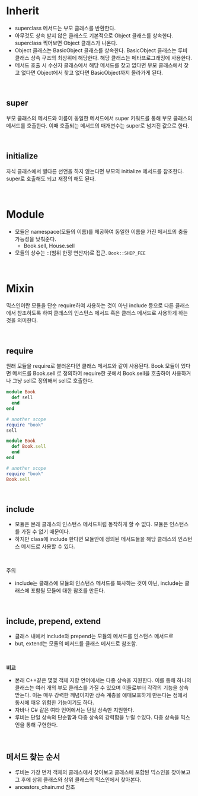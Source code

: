 # Inherit
- superclass 메서드는 부모 클래스를 반환한다. 
- 아무것도 상속 받지 않은 클래스도 기본적으로 Object 클래스를 상속한다. superclass 찍어보면 Object 클래스가 나온다.
- Object 클래스는 BasicObject 클래스를 상속한다. BasicObject 클래스는 루비 클래스 상속 구조의 최상위에 해당한다. 해당 클래스는 메타프로그래밍에 사용한다.
- 메서드 호출 시 수신자 클래스에서 해당 메서드를 찾고 없다면 부모 클래스에서 찾고 없다면 Object에서 찾고 없다면 BasicObject까지 올라가게 된다.

<br>

## super
부모 클래스의 메서드와 이름이 동일한 메서드에서 super 키워드를 통해 부모 클래스의 메서드를 호출한다. 이때  호출되는 메서드의 매개변수는 super로 넘겨진 값으로 한다.

<br>

## initialize
자식 클래스에서 별다른 선언을 하지 않는다면 부모의 initialize 메서드를 참조한다. super로 호출해도 되고 재정의 해도 된다.

<br>

# Module
- 모듈은 namespace(모듈의 이름)를 제공하여 동일한 이름을 가진 메서드의 충돌 가능성을 낮춰준다.
  - Book.sell, House.sell
- 모듈의 상수는 ::(범위 한정 연산자)로 접근. `Book::SHIP_FEE`

<br>

# Mixin
믹스인이란 모듈을 단순 require하여 사용하는 것이 아닌 include 등으로 다른 클래스에서 참조하도록 하여 클래스의 인스턴스 메서드 혹은 클래스 메서드로 사용하게 하는 것을 의미한다.

<br>

## require
원래 모듈을 require로 불러온다면 클래스 메서드와 같이 사용된다. Book 모듈이 있다면 메서드를 Book.sell 로 정의하여 require한 곳에서 Book.sell을 호출하여 사용하거나 그냥 sell로 정의해서 sell로 호출한다.

```ruby
module Book
  def sell
  end
end

# another scope
require "book"
sell
```

```ruby
module Book
  def Book.sell
  end
end

# another scope
require "book"
Book.sell
```

<br>

## include
- 모듈은 본래 클래스의 인스턴스 메서드처럼 동작하게 할 수 없다. 모듈은 인스턴스를 가질 수 없기 때문이다.
- 하지만 class에 include 한다면 모듈안에 정의된 메서드들을 해당 클래스의 인스턴스 메서드로 사용할 수 있다.

<br>

주의
- include는 클래스에 모듈의 인스턴스 메서드를 복사하는 것이 아닌, include는 클래스에 포함될 모듈에 대한 참조를 만든다.

<br>


## include, prepend, extend
- 클래스 내에서 include와 prepend는 모듈의 메서드를 인스턴스 메서드로 
- but, extend는 모듈의 메서드를 클래스 메서드로 참조함.


<br>


**비교**
- 본래 C++같은 몇몇 객체 지향 언어에서는 다중 상속을 지원한다. 이를 통해 하나의 클래스는 여러 개의 부모 클래스를 가질 수 있으며 이들로부터 각각의 기능을 상속받는다. 이는 매우 강력한 깨념이지만 상속 계층을 애매모호하게 만든다는 점에서 동시에 매우 위험한 기능이기도 하다.
- 자바나 C# 같은 여타 언어에서는 단일 상속만 지원한다. 
- 루비는 단일 상속의 단순함과 다중 상속의 강력함을 누릴 수있다. 다중 상속을 믹스인을 통해 구현한다.

<br>

## 메서드 찾는 순서
- 루비는 가장 먼저 객체의 클래스에서 찾아보고 클래스에 포함된 믹스인을 찾아보고 그 후에 상위 클래스와 상위 클래스의 믹스인에서 찾아본다.
- ancestors_chain.md 참조
